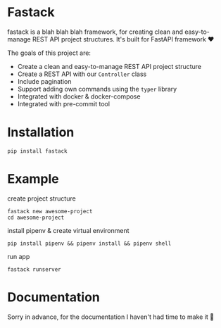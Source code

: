 # Fastack

fastack is a blah blah blah framework, for creating clean and easy-to-manage REST API project structures. It's built for FastAPI framework ❤️

The goals of this project are:

* Create a clean and easy-to-manage REST API project structure
* Create a REST API with our ``Controller`` class
* Include pagination
* Support adding own commands using the ``typer`` library
* Integrated with docker & docker-compose
* Integrated with pre-commit tool


# Installation

```
pip install fastack
```

# Example

create project structure

```
fastack new awesome-project
cd awesome-project
```

install pipenv & create virtual environment

```
pip install pipenv && pipenv install && pipenv shell
```

run app

```
fastack runserver
```

# Documentation

Sorry in advance, for the documentation I haven't had time to make it 🙏
